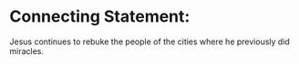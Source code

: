 # Connecting Statement:

Jesus continues to rebuke the people of the cities where he previously did miracles.